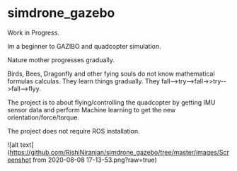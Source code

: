 # simdrone_gazebo
Work in Progress.

Im a beginner to GAZIBO and quadcopter simulation.

Nature mother progresses gradually.

Birds, Bees, Dragonfly and other fying souls do not know mathematical formulas calculas. They learn things gradually. They fall-->try-->fall->>try-->fall-->flyy.

The project is to about flying/controlling the quadcopter by getting IMU sensor data and perform Machine learning to get the new orientation/force/torque.

The project does not require ROS installation.


![alt text](https://github.com/RishiNiranjan/simdrone_gazebo/tree/master/images/Screenshot from 2020-08-08 17-13-53.png?raw=true)
